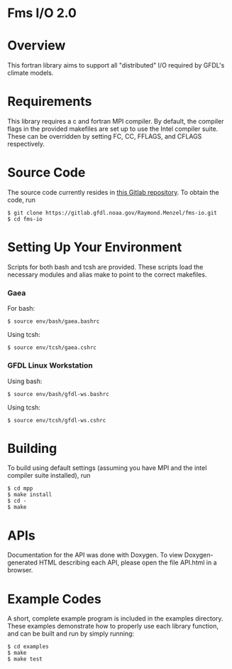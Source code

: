 # Fms I/O 2.0

# Overview
This fortran library aims to support all "distributed" I/O required by GFDL's
climate models.

# Requirements
This library requires a c and fortran MPI compiler.  By default, the compiler
flags in the provided makefiles are set up to use the Intel compiler suite.
These can be overridden by setting FC, CC, FFLAGS, and CFLAGS respectively.

# Source Code
The source code currently resides in
[this Gitlab repository](https://gitlab.gfdl.noaa.gov/Raymond.Menzel/fms-io).
To obtain the code, run

```
$ git clone https://gitlab.gfdl.noaa.gov/Raymond.Menzel/fms-io.git
$ cd fms-io
```

# Setting Up Your Environment
Scripts for both bash and tcsh are provided.  These scripts load the
necessary modules and alias make to point to the correct makefiles.

### Gaea
For bash:

```
$ source env/bash/gaea.bashrc
```

Using tcsh:

```
$ source env/tcsh/gaea.cshrc
```

### GFDL Linux Workstation
Using bash:

```
$ source env/bash/gfdl-ws.bashrc
```

Using tcsh:

```
$ source env/tcsh/gfdl-ws.cshrc
```

# Building
To build using default settings (assuming you have MPI and the intel compiler
suite installed), run

```
$ cd mpp
$ make install
$ cd -
$ make
```

# APIs
Documentation for the API was done with Doxygen. To view Doxygen-generated
HTML describing each API, please open the file API.html in a browser.

# Example Codes
A short, complete example program is included in the examples directory.
These examples demonstrate how to properly use each library function, and
can be built and run by simply running:

```
$ cd examples
$ make
$ make test
```
